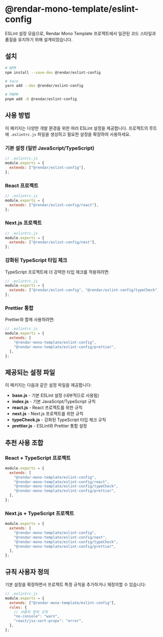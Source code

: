# @rendar-mono-template/eslint-config

ESLint 설정 모음으로, Rendar Mono Template 프로젝트에서 일관된 코드 스타일과 품질을 유지하기 위해 설계되었습니다.

## 설치

```bash
# NPM
npm install --save-dev @rendar/eslint-config

# Yarn
yarn add --dev @rendar/eslint-config

# PNPM
pnpm add -D @rendar/eslint-config
```

## 사용 방법

이 패키지는 다양한 개발 환경을 위한 여러 ESLint 설정을 제공합니다. 프로젝트의 루트에 `.eslintrc.js` 파일을 생성하고 필요한 설정을 확장하여 사용하세요.

### 기본 설정 (일반 JavaScript/TypeScript)

```javascript
// .eslintrc.js
module.exports = {
  extends: ["@rendar/eslint-config"],
};
```

### React 프로젝트

```javascript
// .eslintrc.js
module.exports = {
  extends: ["@rendar/eslint-config/react"],
};
```

### Next.js 프로젝트

```javascript
// .eslintrc.js
module.exports = {
  extends: ["@rendar/eslint-config/next"],
};
```

### 강화된 TypeScript 타입 체크

TypeScript 프로젝트에 더 강력한 타입 체크를 적용하려면:

```javascript
// .eslintrc.js
module.exports = {
  extends: ["@rendar/eslint-config", "@rendar/eslint-config/typeCheck"],
};
```

### Prettier 통합

Prettier와 함께 사용하려면:

```javascript
// .eslintrc.js
module.exports = {
  extends: [
    "@rendar-mono-template/eslint-config",
    "@rendar-mono-template/eslint-config/prettier",
  ],
};
```

## 제공되는 설정 파일

이 패키지는 다음과 같은 설정 파일을 제공합니다:

- **base.js** - 기본 ESLint 설정 (내부적으로 사용됨)
- **index.js** - 기본 JavaScript/TypeScript 규칙
- **react.js** - React 프로젝트를 위한 규칙
- **next.js** - Next.js 프로젝트를 위한 규칙
- **typeCheck.js** - 강화된 TypeScript 타입 체크 규칙
- **prettier.js** - ESLint와 Prettier 통합 설정

## 추천 사용 조합

### React + TypeScript 프로젝트

```javascript
module.exports = {
  extends: [
    "@rendar-mono-template/eslint-config",
    "@rendar-mono-template/eslint-config/react",
    "@rendar-mono-template/eslint-config/typeCheck",
    "@rendar-mono-template/eslint-config/prettier",
  ],
};
```

### Next.js + TypeScript 프로젝트

```javascript
module.exports = {
  extends: [
    "@rendar-mono-template/eslint-config",
    "@rendar-mono-template/eslint-config/next",
    "@rendar-mono-template/eslint-config/typeCheck",
    "@rendar-mono-template/eslint-config/prettier",
  ],
};
```

## 규칙 사용자 정의

기본 설정을 확장하면서 프로젝트 특정 규칙을 추가하거나 재정의할 수 있습니다:

```javascript
// .eslintrc.js
module.exports = {
  extends: ["@rendar-mono-template/eslint-config"],
  rules: {
    // 사용자 정의 규칙
    "no-console": "warn",
    "react/jsx-sort-props": "error",
  },
};
```
